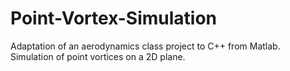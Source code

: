 # Point-Vortex-Simulation
Adaptation of an aerodynamics class project to C++ from Matlab. Simulation of point vortices on a 2D plane.
